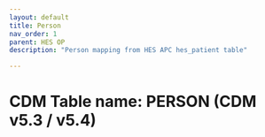 ```yaml
---
layout: default
title: Person
nav_order: 1
parent: HES OP
description: "Person mapping from HES APC hes_patient table"

---
```


# CDM Table name: PERSON (CDM v5.3 / v5.4)

